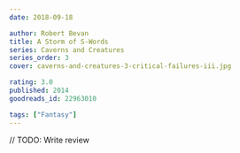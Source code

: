 ```yaml
---
date: 2018-09-18

author: Robert Bevan
title: A Storm of S-Words
series: Caverns and Creatures
series_order: 3
cover: caverns-and-creatures-3-critical-failures-iii.jpg

rating: 3.0
published: 2014
goodreads_id: 22963010

tags: ["Fantasy"]
---
```


// TODO: Write review
